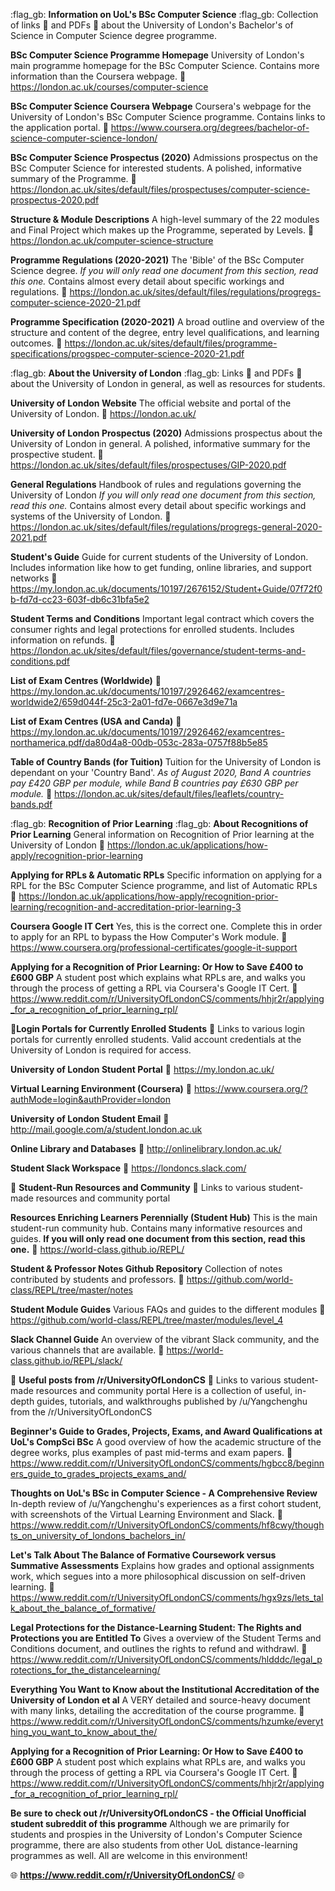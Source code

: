 :flag_gb: **Information on UoL's BSc Computer Science** :flag_gb:
Collection of links :link: and PDFs :page_facing_up: about the University of London's Bachelor's of Science in Computer Science degree programme.

**BSc Computer Science Programme Homepage**
University of London's main programme homepage for the BSc Computer Science. Contains more information than the Coursera webpage.
:link: https://london.ac.uk/courses/computer-science

**BSc Computer Science Coursera Webpage**
Coursera's webpage for the University of London's BSc Computer Science programme. Contains links to the application portal.
:link: https://www.coursera.org/degrees/bachelor-of-science-computer-science-london/

**BSc Computer Science Prospectus (2020)**
Admissions prospectus on the BSc Computer Science for interested students. A polished, informative summary of the Programme.
:page_facing_up: https://london.ac.uk/sites/default/files/prospectuses/computer-science-prospectus-2020.pdf

**Structure & Module Descriptions**
A high-level summary of the 22 modules and Final Project which makes up the Programme, seperated by Levels.
:link: https://london.ac.uk/computer-science-structure

**Programme Regulations (2020-2021)**
The 'Bible' of the BSc Computer Science degree. _If you will only read one document from this section, read this one._ Contains almost every detail about specific workings and regulations.
:page_facing_up: https://london.ac.uk/sites/default/files/regulations/progregs-computer-science-2020-21.pdf

**Programme Specification (2020-2021)**
A broad outline and overview of the structure and content of the degree, entry level qualifications, and learning outcomes.
:page_facing_up: https://london.ac.uk/sites/default/files/programme-specifications/progspec-computer-science-2020-21.pdf

:flag_gb: **About the University of London** :flag_gb:
Links :link: and PDFs :page_facing_up: about the University of London in general, as well as resources for students.

**University of London Website**
The official website and portal of the University of London.
:link: https://london.ac.uk/

**University of London Prospectus (2020)**
Admissions prospectus about the University of London in general. A polished, informative summary for the prospective student.
:page_facing_up: https://london.ac.uk/sites/default/files/prospectuses/GIP-2020.pdf

**General Regulations**
Handbook of rules and regulations governing the University of London _If you will only read one document from this section, read this one._ Contains almost every detail about specific workings and systems of the University of London.
:page_facing_up: https://london.ac.uk/sites/default/files/regulations/progregs-general-2020-2021.pdf

**Student's Guide**
Guide for current students of the University of London. Includes information like how to get funding, online libraries, and support networks
:page_facing_up: https://my.london.ac.uk/documents/10197/2676152/Student+Guide/07f72f0b-fd7d-cc23-603f-db6c31bfa5e2

**Student Terms and Conditions**
Important legal contract which covers the consumer rights and legal protections for enrolled students. Includes information on refunds.
:page_facing_up: https://london.ac.uk/sites/default/files/governance/student-terms-and-conditions.pdf

**List of Exam Centres (Worldwide)**
:page_facing_up: https://my.london.ac.uk/documents/10197/2926462/examcentres-worldwide2/659d044f-25c3-2a01-fd7e-0667e3d9e71a

**List of Exam Centres (USA and Canda)**
:page_facing_up: https://my.london.ac.uk/documents/10197/2926462/examcentres-northamerica.pdf/da80d4a8-00db-053c-283a-0757f88b5e85

**Table of Country Bands (for Tuition)**
Tuition for the University of London is dependant on your 'Country Band'. _As of August 2020, Band A countries pay £420 GBP per module, while Band B countries pay £630 GBP per module._
:page_facing_up: https://london.ac.uk/sites/default/files/leaflets/country-bands.pdf

:flag_gb: **Recognition of Prior Learning** :flag_gb:
**About Recognitions of Prior Learning**
General information on Recognition of Prior learning at the University of London
:link: https://london.ac.uk/applications/how-apply/recognition-prior-learning

**Applying for RPLs & Automatic RPLs**
Specific information on applying for a RPL for the BSc Computer Science programme, and list of Automatic RPLs
:link: https://london.ac.uk/applications/how-apply/recognition-prior-learning/recognition-and-accreditation-prior-learning-3

**Coursera Google IT Cert**
Yes, this is the correct one. Complete this in order to apply for an RPL to bypass the How Computer's Work module.
:link: https://www.coursera.org/professional-certificates/google-it-support

**Applying for a Recognition of Prior Learning: Or How to Save £400 to £600 GBP**
A student post which explains what RPLs are, and walks you through the process of getting a RPL via Coursera's Google IT Cert.
:link: https://www.reddit.com/r/UniversityOfLondonCS/comments/hhjr2r/applying_for_a_recognition_of_prior_learning_rpl/

:passport_control:**Login Portals for Currently Enrolled Students** :passport_control:
Links to various login portals for currently enrolled students. Valid account credentials at the University of London is required for access.

**University of London Student Portal**
:closed_lock_with_key: https://my.london.ac.uk/

**Virtual Learning Environment (Coursera)**
:closed_lock_with_key: https://www.coursera.org/?authMode=login&authProvider=london

**University of London Student Email**
:closed_lock_with_key: http://mail.google.com/a/student.london.ac.uk

**Online Library and Databases**
:closed_lock_with_key: http://onlinelibrary.london.ac.uk/

**Student Slack Workspace**
:closed_lock_with_key: https://londoncs.slack.com/

:bookmark: **Student-Run Resources and Community** :bookmark:
Links to various student-made resources and community portal

**Resources Enriching Learners Perennially (Student Hub)**
This is the main student-run community hub. Contains many informative resources and guides. **If you will only read one document from this section, read this one.**
:link: https://world-class.github.io/REPL/

**Student & Professor Notes Github Repository**
Collection of notes contributed by students and professors.
:link: https://github.com/world-class/REPL/tree/master/notes

**Student Module Guides**
Various FAQs and guides to the different modules
:link: https://github.com/world-class/REPL/tree/master/modules/level_4

**Slack Channel Guide**
An overview of the vibrant Slack community, and the various channels that are available.
:link: https://world-class.github.io/REPL/slack/

:100: **Useful posts from /r/UniversityOfLondonCS** :100:
Links to various student-made resources and community portal
Here is a collection of useful, in-depth guides, tutorials, and walkthroughs published by /u/Yangchenghu from the /r/UniversityOfLondonCS

**Beginner's Guide to Grades, Projects, Exams, and Award Qualifications at UoL's CompSci BSc**
A good overview of how the academic structure of the degree works, plus examples of past mid-terms and exam papers.
:link: https://www.reddit.com/r/UniversityOfLondonCS/comments/hgbcc8/beginners_guide_to_grades_projects_exams_and/

**Thoughts on UoL's BSc in Computer Science - A Comprehensive Review**
In-depth review of /u/Yangchenghu's experiences as a first cohort student, with screenshots of the Virtual Learning Environment and Slack.
:link: https://www.reddit.com/r/UniversityOfLondonCS/comments/hf8cwy/thoughts_on_university_of_londons_bachelors_in/

**Let's Talk About The Balance of Formative Coursework versus Summative Assessments**
Explains how grades and optional assignments work, which segues into a more philosophical discussion on self-driven learning.
:link: https://www.reddit.com/r/UniversityOfLondonCS/comments/hgx9zs/lets_talk_about_the_balance_of_formative/

**Legal Protections for the Distance-Learning Student: The Rights and Protections you are Entitled To**
Gives a overview of the Student Terms and Conditions document, and outlines the rights to refund and withdrawl.
:link: https://www.reddit.com/r/UniversityOfLondonCS/comments/hldddc/legal_protections_for_the_distancelearning/

**Everything You Want to Know about the Institutional Accreditation of the University of London et al**
A VERY detailed and source-heavy document with many links, detailing the accreditation of the course programme.
:link: https://www.reddit.com/r/UniversityOfLondonCS/comments/hzumke/everything_you_want_to_know_about_the/

**Applying for a Recognition of Prior Learning: Or How to Save £400 to £600 GBP**
A student post which explains what RPLs are, and walks you through the process of getting a RPL via Coursera's Google IT Cert.
:link: https://www.reddit.com/r/UniversityOfLondonCS/comments/hhjr2r/applying_for_a_recognition_of_prior_learning_rpl/

**Be sure to check out /r/UniversityOfLondonCS - the Official Unofficial student subreddit of this programme**
Although we are primarily for students and prospies in the University of London's Computer Science programme, there are also students from other UoL distance-learning programmes as well. All are welcome in this environment!

:globe_with_meridians: **https://www.reddit.com/r/UniversityOfLondonCS/** :globe_with_meridians:
